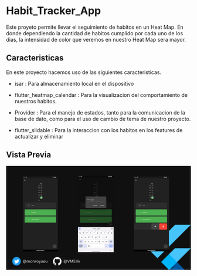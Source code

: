 # Habit_Tracker_App

Este proyeto permite llevar el seguimiento de habitos en un Heat Map.
En donde dependiendo la cantidad de habitos cumplido por cada uno de los dias, la intensidad de color que veremos en nuestro Heat Map sera mayor.

## Caracteristicas
En este proyecto hacemos uso de  las siguientes caracteristicas.
- isar : Para almacenamiento local en el dispositivo

- flutter_heatmap_calendar : Para la visualizacion del comportamiento de nuestros habitos.

- Provider : Para el manejo de estados, tanto para la comunicacion de la base de dato, como para el uso de cambio de tema de nuestro proyecto. 

- flutter_slidable : Para la interaccion con los habitos en los features de actualizar y eliminar


## Vista Previa
![Vista previa](./images/HeatMap.png)